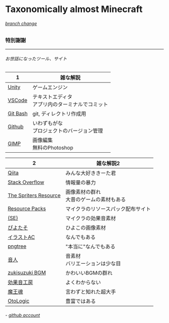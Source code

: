 # Taxonomically almost Minecraft

###### [branch change](https://github.com/trtrntr/tax-mc/tree/pdfs)

### 特別謝謝

---

###### お世話になったツール、サイト

|1|雑な解説|
|----|----|
| [Unity](https://unity.com) | ゲームエンジン |
| [VSCode](https://code.visualstudio.com) | テキストエディタ <br> アプリ内のターミナルでコミット |
| [Git Bash](https://gitforwindows.org) | git, ディレクトリ作成用 |
| [Github](https://github.com) | いわずもがな <br> プロジェクトのバージョン管理 |
| [GIMP](https://gimp.org) | 画像編集  <br> 無料のPhotoshop |

|2|雑な解説2|
|----|----|
| [Qiita](https://qiita.com) | みんな大好ききーた君 |
| [Stack Overflow](https://stackoverflow.com) | 情報量の暴力 |
| [The Spriters Resource](https://spriters-resource.com) | 画像素材の群れ <br> 大昔のゲームの素材もある |
| [Resource Packs](https://resourcepack.net) | マイクラのリソースパック配布サイト |
| [(SE)](https://ux.getuploader.com/minecraftps3edition/download/59) | マイクラの効果音素材 |
| [ぴよたそ](https://hiyokoyarou.com) | ひよこの画像素材 |
| [イラストAC](https://www.ac-illust.com) | なんでもある |
| [pngtree](https://pngtree.com) | "本当に"なんでもある |
| [音人](https://on-jin.com) | 音素材 <br> バリエーションは少な目 |
| [zukisuzuki BGM](https://zukisuzukibgm.com) | かわいいBGMの群れ |
| [効果音工房](https://umipla.com) | よくわからない |
| [魔王魂](https://maou.audio) | 言わずと知れた超大手 |
| [OtoLogic](https://otologic.jp) | 豊富ではある |

###### - [github account](https://github.com/cet-t)